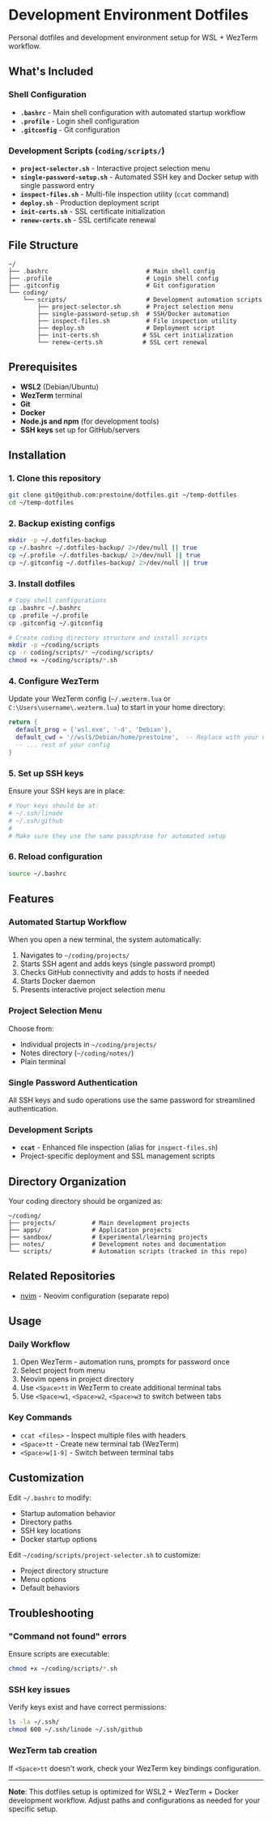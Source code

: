 # Development Environment Dotfiles

Personal dotfiles and development environment setup for WSL + WezTerm workflow.

## What's Included

### Shell Configuration
- **`.bashrc`** - Main shell configuration with automated startup workflow
- **`.profile`** - Login shell configuration  
- **`.gitconfig`** - Git configuration

### Development Scripts (`coding/scripts/`)
- **`project-selector.sh`** - Interactive project selection menu
- **`single-password-setup.sh`** - Automated SSH key and Docker setup with single password entry
- **`inspect-files.sh`** - Multi-file inspection utility (`ccat` command)
- **`deploy.sh`** - Production deployment script
- **`init-certs.sh`** - SSL certificate initialization
- **`renew-certs.sh`** - SSL certificate renewal

## File Structure

```
~/
├── .bashrc                           # Main shell config
├── .profile                          # Login shell config
├── .gitconfig                        # Git configuration
└── coding/
    └── scripts/                      # Development automation scripts
        ├── project-selector.sh       # Project selection menu
        ├── single-password-setup.sh  # SSH/Docker automation
        ├── inspect-files.sh          # File inspection utility
        ├── deploy.sh                 # Deployment script
        ├── init-certs.sh            # SSL cert initialization
        └── renew-certs.sh           # SSL cert renewal
```

## Prerequisites

- **WSL2** (Debian/Ubuntu)
- **WezTerm** terminal
- **Git** 
- **Docker** 
- **Node.js and npm** (for development tools)
- **SSH keys** set up for GitHub/servers

## Installation

### 1. Clone this repository
```bash
git clone git@github.com:prestoine/dotfiles.git ~/temp-dotfiles
cd ~/temp-dotfiles
```

### 2. Backup existing configs
```bash
mkdir -p ~/.dotfiles-backup
cp ~/.bashrc ~/.dotfiles-backup/ 2>/dev/null || true
cp ~/.profile ~/.dotfiles-backup/ 2>/dev/null || true
cp ~/.gitconfig ~/.dotfiles-backup/ 2>/dev/null || true
```

### 3. Install dotfiles
```bash
# Copy shell configurations
cp .bashrc ~/.bashrc
cp .profile ~/.profile  
cp .gitconfig ~/.gitconfig

# Create coding directory structure and install scripts
mkdir -p ~/coding/scripts
cp -r coding/scripts/* ~/coding/scripts/
chmod +x ~/coding/scripts/*.sh
```

### 4. Configure WezTerm
Update your WezTerm config (`~/.wezterm.lua` or `C:\Users\username\.wezterm.lua`) to start in your home directory:

```lua
return {
  default_prog = {'wsl.exe', '-d', 'Debian'},
  default_cwd = '//wsl$/Debian/home/prestoine',  -- Replace with your username
  -- ... rest of your config
}
```

### 5. Set up SSH keys
Ensure your SSH keys are in place:
```bash
# Your keys should be at:
# ~/.ssh/linode  
# ~/.ssh/github
# 
# Make sure they use the same passphrase for automated setup
```

### 6. Reload configuration
```bash
source ~/.bashrc
```

## Features

### Automated Startup Workflow
When you open a new terminal, the system automatically:
1. Navigates to `~/coding/projects/`
2. Starts SSH agent and adds keys (single password prompt)
3. Checks GitHub connectivity and adds to hosts if needed
4. Starts Docker daemon
5. Presents interactive project selection menu

### Project Selection Menu  
Choose from:
- Individual projects in `~/coding/projects/`
- Notes directory (`~/coding/notes/`)
- Plain terminal

### Single Password Authentication
All SSH keys and sudo operations use the same password for streamlined authentication.

### Development Scripts
- **`ccat`** - Enhanced file inspection (alias for `inspect-files.sh`)
- Project-specific deployment and SSL management scripts

## Directory Organization

Your coding directory should be organized as:
```
~/coding/
├── projects/          # Main development projects
├── apps/              # Application projects  
├── sandbox/           # Experimental/learning projects
├── notes/             # Development notes and documentation
└── scripts/           # Automation scripts (tracked in this repo)
```

## Related Repositories

- [nvim](https://github.com/prestoine/nvim) - Neovim configuration (separate repo)

## Usage

### Daily Workflow
1. Open WezTerm - automation runs, prompts for password once
2. Select project from menu
3. Neovim opens in project directory
4. Use `<Space>tt` in WezTerm to create additional terminal tabs
5. Use `<Space>w1`, `<Space>w2`, `<Space>w3` to switch between tabs

### Key Commands
- `ccat <files>` - Inspect multiple files with headers
- `<Space>tt` - Create new terminal tab (WezTerm)
- `<Space>w[1-9]` - Switch between terminal tabs

## Customization

Edit `~/.bashrc` to modify:
- Startup automation behavior
- Directory paths
- SSH key locations
- Docker startup options

Edit `~/coding/scripts/project-selector.sh` to customize:
- Project directory structure
- Menu options
- Default behaviors

## Troubleshooting

### "Command not found" errors
Ensure scripts are executable:
```bash
chmod +x ~/coding/scripts/*.sh
```

### SSH key issues
Verify keys exist and have correct permissions:
```bash
ls -la ~/.ssh/
chmod 600 ~/.ssh/linode ~/.ssh/github
```

### WezTerm tab creation
If `<Space>tt` doesn't work, check your WezTerm key bindings configuration.

---

**Note**: This dotfiles setup is optimized for WSL2 + WezTerm + Docker development workflow. Adjust paths and configurations as needed for your specific setup.
